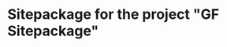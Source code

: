 Sitepackage for the project "GF Sitepackage"
==============================================================
